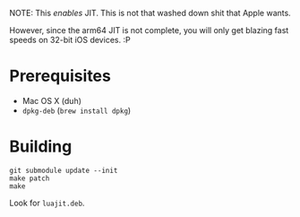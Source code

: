 NOTE: This *enables* JIT. This is not that washed down shit that Apple wants.

However, since the arm64 JIT is not complete, you will only get blazing fast speeds on 32-bit iOS devices. :P

# Prerequisites

* Mac OS X (duh)
* `dpkg-deb` (`brew install dpkg`)

# Building

```
git submodule update --init
make patch
make
```

Look for `luajit.deb`.
